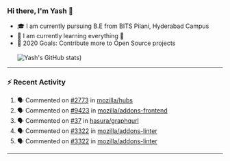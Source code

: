 ### Hi there, I'm Yash 👋


- 🎓  I am currently pursuing B.E from BITS Pilani, Hyderabad Campus 
- 🌱 I am currently learning everything 🤣
- 🥅 2020 Goals: Contribute more to Open Source projects
<br></br>
![Yash's GitHub stats](https://github-readme-stats.vercel.app/api?username=Yashs911&show_icons=true&theme=merko))

---

### :zap: Recent Activity

<!--START_SECTION:activity-->
1. 🗣 Commented on [#2773](https://github.com/mozilla/hubs/issues/2773) in [mozilla/hubs](https://github.com/mozilla/hubs)
2. 🗣 Commented on [#9423](https://github.com/mozilla/addons-frontend/issues/9423) in [mozilla/addons-frontend](https://github.com/mozilla/addons-frontend)
3. 🗣 Commented on [#37](https://github.com/hasura/graphqurl/issues/37) in [hasura/graphqurl](https://github.com/hasura/graphqurl)
4. 🗣 Commented on [#3322](https://github.com/mozilla/addons-linter/issues/3322) in [mozilla/addons-linter](https://github.com/mozilla/addons-linter)
5. 🗣 Commented on [#3322](https://github.com/mozilla/addons-linter/issues/3322) in [mozilla/addons-linter](https://github.com/mozilla/addons-linter)
<!--END_SECTION:activity-->

---
